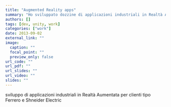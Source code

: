 ```yaml
---
title: "Augmented Reality apps"
summary: "Ho sviluppato dozzine di applicazioni industriali in Realtà Aumentata per la simulazione e il training"
authors: []
tags: [dev, unity, work]
categories: ["work"]
date: 2013-09-02
external_link: ""
image:
  caption: ""
  focal_point: ""
  preview_only: false
url_code: ""
url_pdf: ""
url_slides: ""
url_video: ""
slides: ""
---
```


sviluppo di applicazioni industriali in Realtà Aumentata per clienti tipo Ferrero e Shneider Electric
